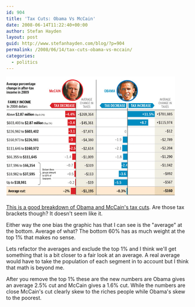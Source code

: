 ```yaml
---
id: 904
title: 'Tax Cuts: Obama Vs McCain'
date: 2008-06-14T11:22:40+00:00
author: Stefan Hayden
layout: post
guid: http://www.stefanhayden.com/blog/?p=904
permalink: /2008/06/14/tax-cuts-obama-vs-mccain/
categories:
  - politics
---
```

<a href="/wp-content/uploads/2008/06/obama_mccain_taxcut.gif"><img class="alignnone size-full wp-image-905" title="obama_mccain_taxcut" src="/wp-content/uploads/2008/06/obama_mccain_taxcut.gif" alt="" width="460"  /></a>

<a href="http://www.washingtonpost.com/wp-dyn/content/story/2008/06/09/ST2008060900950.html">This is a good breakdown of Obama and McCain's tax cuts</a>. Are those tax brackets though? It doesn't seem like it.

Either way the one bias the graphic has that I can see is the "average" at the bottom. Average of what? The bottom 60% has as much weight at the top 1% that makes no sense.

Lets refactor the averages and exclude the top 1% and I think we'll get something that is a bit closer to a fair look at an average. A real average would have to take the population of each segment in to account but I think that math is beyond me.

After you remove the top 1% these are the new numbers are Obama gives an average 2.5% cut and McCain gives a 1.6% cut. While the numbers are close McCain's cut clearly skew to the riches people while Obama's skew to the poorest.
